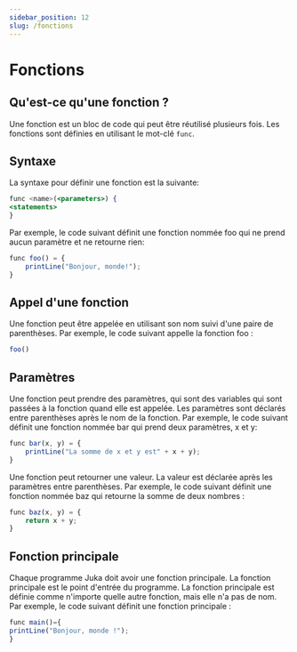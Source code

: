 ```yaml
---
sidebar_position: 12
slug: /fonctions
---
```


# Fonctions

## Qu'est-ce qu'une fonction ?

Une fonction est un bloc de code qui peut être réutilisé plusieurs fois. Les fonctions sont définies en utilisant le mot-clé `func`.

## Syntaxe

La syntaxe pour définir une fonction est la suivante:

```jsx
func <name>(<parameters>) {
<statements>
}
```

Par exemple, le code suivant définit une fonction nommée foo qui ne prend aucun paramètre et ne retourne rien:

```jsx
func foo() = {
    printLine("Bonjour, monde!");
}
```

## Appel d'une fonction

Une fonction peut être appelée en utilisant son nom suivi d'une paire de parenthèses. Par exemple, le code suivant appelle la fonction foo :
```jsx
foo()
```

## Paramètres
Une fonction peut prendre des paramètres, qui sont des variables qui sont passées à la fonction quand elle est appelée. Les paramètres sont déclarés entre parenthèses après le nom de la fonction. Par exemple, le code suivant définit une fonction nommée bar qui prend deux paramètres, x et y:

```jsx
func bar(x, y) = {
    printLine("La somme de x et y est" + x + y);
}
```

Une fonction peut retourner une valeur. La valeur est déclarée après les paramètres entre parenthèses. Par exemple, le code suivant définit une fonction nommée baz qui retourne la somme de deux nombres :

```jsx
func baz(x, y) = {
    return x + y;
}
```

## Fonction principale

Chaque programme Juka doit avoir une fonction principale. La fonction principale est le point d'entrée du programme. La fonction principale est définie comme n'importe quelle autre fonction, mais elle n'a pas de nom. Par exemple, le code suivant définit une fonction principale :

```jsx
func main()={
printLine("Bonjour, monde !");
}
```


